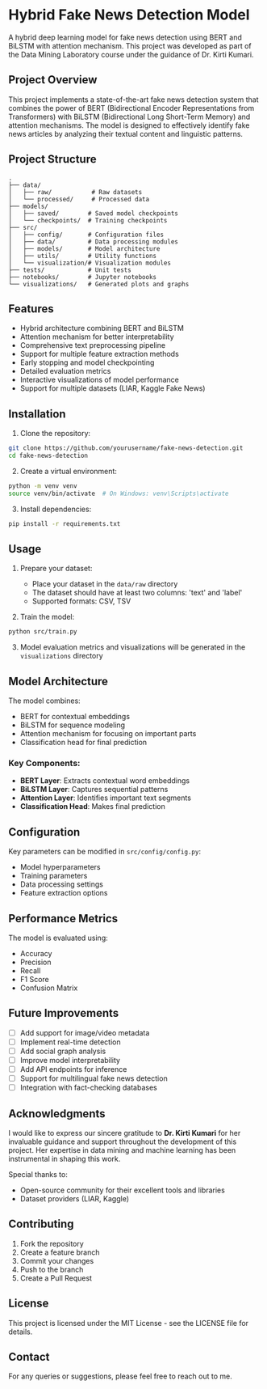 # Hybrid Fake News Detection Model

A hybrid deep learning model for fake news detection using BERT and BiLSTM with attention mechanism. This project was developed as part of the Data Mining Laboratory course under the guidance of Dr. Kirti Kumari.

## Project Overview

This project implements a state-of-the-art fake news detection system that combines the power of BERT (Bidirectional Encoder Representations from Transformers) with BiLSTM (Bidirectional Long Short-Term Memory) and attention mechanisms. The model is designed to effectively identify fake news articles by analyzing their textual content and linguistic patterns.

## Project Structure

```
.
├── data/
│   ├── raw/           # Raw datasets
│   └── processed/     # Processed data
├── models/
│   ├── saved/        # Saved model checkpoints
│   └── checkpoints/  # Training checkpoints
├── src/
│   ├── config/       # Configuration files
│   ├── data/         # Data processing modules
│   ├── models/       # Model architecture
│   ├── utils/        # Utility functions
│   └── visualization/# Visualization modules
├── tests/            # Unit tests
├── notebooks/        # Jupyter notebooks
└── visualizations/   # Generated plots and graphs
```

## Features

- Hybrid architecture combining BERT and BiLSTM
- Attention mechanism for better interpretability
- Comprehensive text preprocessing pipeline
- Support for multiple feature extraction methods
- Early stopping and model checkpointing
- Detailed evaluation metrics
- Interactive visualizations of model performance
- Support for multiple datasets (LIAR, Kaggle Fake News)

## Installation

1. Clone the repository:
```bash
git clone https://github.com/yourusername/fake-news-detection.git
cd fake-news-detection
```

2. Create a virtual environment:
```bash
python -m venv venv
source venv/bin/activate  # On Windows: venv\Scripts\activate
```

3. Install dependencies:
```bash
pip install -r requirements.txt
```

## Usage

1. Prepare your dataset:
   - Place your dataset in the `data/raw` directory
   - The dataset should have at least two columns: 'text' and 'label'
   - Supported formats: CSV, TSV

2. Train the model:
```bash
python src/train.py
```

3. Model evaluation metrics and visualizations will be generated in the `visualizations` directory

## Model Architecture

The model combines:
- BERT for contextual embeddings
- BiLSTM for sequence modeling
- Attention mechanism for focusing on important parts
- Classification head for final prediction

### Key Components:
- **BERT Layer**: Extracts contextual word embeddings
- **BiLSTM Layer**: Captures sequential patterns
- **Attention Layer**: Identifies important text segments
- **Classification Head**: Makes final prediction

## Configuration

Key parameters can be modified in `src/config/config.py`:
- Model hyperparameters
- Training parameters
- Data processing settings
- Feature extraction options

## Performance Metrics

The model is evaluated using:
- Accuracy
- Precision
- Recall
- F1 Score
- Confusion Matrix

## Future Improvements

- [ ] Add support for image/video metadata
- [ ] Implement real-time detection
- [ ] Add social graph analysis
- [ ] Improve model interpretability
- [ ] Add API endpoints for inference
- [ ] Support for multilingual fake news detection
- [ ] Integration with fact-checking databases

## Acknowledgments

I would like to express our sincere gratitude to **Dr. Kirti Kumari** for her invaluable guidance and support throughout the development of this project. Her expertise in data mining and machine learning has been instrumental in shaping this work.

Special thanks to:
- Open-source community for their excellent tools and libraries
- Dataset providers (LIAR, Kaggle)

## Contributing

1. Fork the repository
2. Create a feature branch
3. Commit your changes
4. Push to the branch
5. Create a Pull Request

## License

This project is licensed under the MIT License - see the LICENSE file for details.

## Contact

For any queries or suggestions, please feel free to reach out to me. 